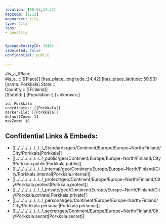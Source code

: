 ```yaml
---
location: [59.93,24.42] 
mapzoom: [7,12] 
mapmarker: city 
type: City
tags:
- geo/City


SpocWebEntityId: 33465
isDeleted: false
confidential: public

---
```

#is_a_/Place  
#is_a_ :: [[Place]] 
[has_place_longitude::24.42] 
[has_place_latitude::59.93] 
[name::Porkkala] 
State ::  
Country :: [[Finland]]  
[StateId::] 
[Population::] 
[Unknown::] 


```leaflet
id: Porkkala
coordinates: [[Porkkala]] 
markerFile: [[Porkkala]] 
defaultZoom: 11 
maxZoom: 18
```


## Confidential Links & Embeds: 
- [[../../../../../../../_Standards/geo/Continent/Europe/Europe~North/Finland/City/Porkkala|Porkkala]] 
- [[../../../../../../../_public/geo/Continent/Europe/Europe~North/Finland/City/Porkkala.public|Porkkala.public]] 
- [[../../../../../../../_internal/geo/Continent/Europe/Europe~North/Finland/City/Porkkala.internal|Porkkala.internal]] 
- [[../../../../../../../_protect/geo/Continent/Europe/Europe~North/Finland/City/Porkkala.protect|Porkkala.protect]] 
- [[../../../../../../../_private/geo/Continent/Europe/Europe~North/Finland/City/Porkkala.private|Porkkala.private]] 
- [[../../../../../../../_personal/geo/Continent/Europe/Europe~North/Finland/City/Porkkala.personal|Porkkala.personal]] 
- [[../../../../../../../_secret/geo/Continent/Europe/Europe~North/Finland/City/Porkkala.secret|Porkkala.secret]] 
